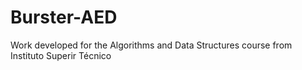 # Burster-AED
Work developed for the Algorithms and Data Structures course from Instituto Superir Técnico
